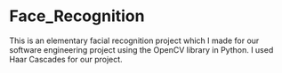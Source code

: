 # Face_Recognition
This is an elementary facial recognition project which I made for our software engineering project using the OpenCV library in Python. 
I used Haar Cascades for our project.
